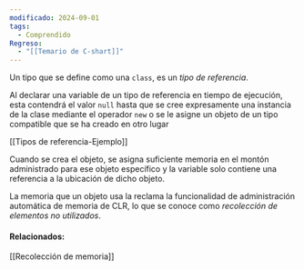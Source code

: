 ```yaml
---
modificado: 2024-09-01
tags:
  - Comprendido
Regreso:
  - "[[Temario de C-shart]]"
---
```

Un tipo que se define como una `class`, es un _tipo de referencia_.

Al declarar una variable de un tipo de referencia en tiempo de ejecución, esta contendrá el valor `null` hasta que se cree expresamente una instancia de la clase mediante el operador `new` o se le asigne un objeto de un tipo compatible que se ha creado en otro lugar

[[Tipos de referencia-Ejemplo]]


Cuando se crea el objeto, se asigna suficiente memoria en el montón administrado para ese objeto específico y la variable solo contiene una referencia a la ubicación de dicho objeto.

La memoria que un objeto usa la reclama la funcionalidad de administración automática de memoria de CLR, lo que se conoce como _recolección de elementos no utilizados_.

#### Relacionados:
[[Recolección de memoria]]